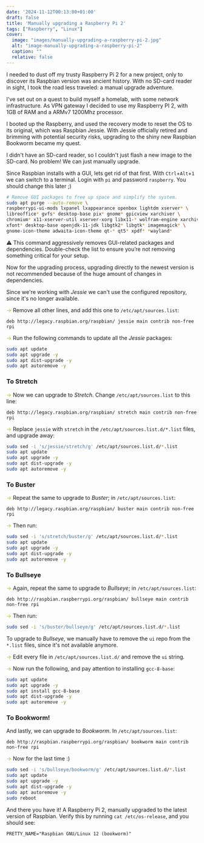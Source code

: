 ```yaml
---
date: '2024-11-12T00:13:00+01:00'
draft: false
title: 'Manually upgrading a Raspberry Pi 2'
tags: ["Raspberry", "Linux"]
cover:
  image: "images/manually-upgrading-a-raspberry-pi-2.jpg"
  alt: "image-manually-upgrading-a-raspberry-pi-2"
  caption: ""
  relative: false
---
```


I needed to dust off my trusty Raspberry Pi 2 for a new project, only to discover its Raspbian version was ancient history. 
With no SD-card reader in sight, I took the road less traveled: a manual upgrade adventure.
<!--more-->

I've set out on a quest to build myself a homelab, with some network infrastructure. 
As VPN gateway I decided to use my Raspberry PI 2, with 1GB of RAM and a ARMv7 1200Mhz processor. 

I booted up the Raspberry, and used the recovery mode to reset the OS to its original, which was Raspbian Jessie.
With Jessie officially retired and brimming with potential security risks, upgrading to the shiny new Raspbian Bookworm 
became my quest.

I didn't have an SD-card reader, so I couldn't just flash a new image to the SD-card. No problem! We can just manually upgrade.

Since Raspbian installs with a GUI, lets get rid of that first. With `Ctrl`+`Alt`+`1` we can switch to a terminal.
Login with `pi` and password `raspberry`. You should change this later ;)

```bash
# Remove GUI packages to free up space and simplify the system.
sudo apt purge --auto-remove \
raspberrypi-ui-mods lxpanel lxappearance openbox lightdm xserver* \
libreoffice* gvfs* desktop-base pix* gnome* gpicview xarchiver \
chromium* x11-xserver-util xserver-xorg libx11-* wolfram-engine xarchiver \
xfont* desktop-base openjdk-11-jdk libgtk2* libgtk* imagemagick* \
gnome-icon-theme adwaita-icon-theme qt-* qt5* xpdf* *wayland*
```

⚠️️ This command aggressively removes GUI-related packages and dependencies. Double-check the list to ensure you’re not 
removing something critical for your setup.

Now for the upgrading process, upgrading directly to the newest version is not recommended because of the huge amount of changes in dependencies. 

Since we're working with _Jessie_ we can't use the configured repository, since it's no longer available.

<span style="color: #B8BB25;">→</span> Remove all other lines, and add this one to `/etc/apt/sources.list`:
```text
deb http://legacy.raspbian.org/raspbian/ jessie main contrib non-free rpi
````

<span style="color: #B8BB25;">→</span> Run the following commands to update all the _Jessie_ packages:
```bash
sudo apt update
sudo apt upgrade -y
sudo apt dist-upgrade -y
sudo apt autoremove -y
```

### To Stretch
<span style="color: #B8BB25;">→</span> Now we can upgrade to _Stretch_. Change `/etc/apt/sources.list` to this line:
```text
deb http://legacy.raspbian.org/raspbian/ stretch main contrib non-free rpi
```

<span style="color: #B8BB25;">→</span> Replace `jessie` with `stretch` in the `/etc/apt/sources.list.d/*.list` files, and upgrade away:

```bash
sudo sed -i 's/jessie/stretch/g' /etc/apt/sources.list.d/*.list
sudo apt update
sudo apt upgrade -y
sudo apt dist-upgrade -y
sudo apt autoremove -y
```

### To Buster
<span style="color: #B8BB25;">→</span> Repeat the same to upgrade to _Buster_; in `/etc/apt/sources.list`:
```text
deb http://legacy.raspbian.org/raspbian/ buster main contrib non-free rpi
```
<span style="color: #B8BB25;">→</span> Then run:
```bash
sudo sed -i 's/stretch/buster/g' /etc/apt/sources.list.d/*.list
sudo apt update
sudo apt upgrade -y
sudo apt dist-upgrade -y
sudo apt autoremove -y
```

### To Bullseye
<span style="color: #B8BB25;">→</span> Again, repeat the same to upgrade to _Bullseye_; in `/etc/apt/sources.list`:
```text
deb http://raspbian.raspberrypi.org/raspbian/ bullseye main contrib non-free rpi
```
<span style="color: #B8BB25;">→</span> Then run:
```bash
sudo sed -i 's/buster/bullseye/g' /etc/apt/sources.list.d/*.list
```

To upgrade to _Bullseye_, we manually have to remove the `ui` repo from the `*.list` files, since it's not available anymore.   

<span style="color: #B8BB25;">→</span> Edit every file in `/etc/apt/sources.list.d/` and remove the `ui` string.

<span style="color: #B8BB25;">→</span> Now run the following, and pay attention to installing `gcc-8-base`:

```bash
sudo apt update
sudo apt upgrade -y
sudo apt install gcc-8-base
sudo apt dist-upgrade -y
sudo apt autoremove -y
```

### To Bookworm!
And lastly, we can upgrade to _Bookworm_. In `/etc/apt/sources.list`:
```text
deb http://raspbian.raspberrypi.org/raspbian/ bookworm main contrib non-free rpi
```
<span style="color: #B8BB25;">→</span> Now for the last time :)
```bash
sudo sed -i 's/bullseye/bookworm/g' /etc/apt/sources.list.d/*.list
sudo apt update
sudo apt upgrade -y
sudo apt dist-upgrade -y
sudo apt autoremove -y
sudo reboot
```

And there you have it! A Raspberry Pi 2, manually upgraded to the latest version of Raspbian.
Verify this by running `cat /etc/os-release`, and you should see:

```text
PRETTY_NAME="Raspbian GNU/Linux 12 (bookworm)"
```